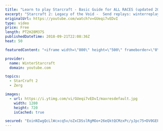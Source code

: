 ```yaml
---
title: "Learn to play Starcraft - Basic Guide for ALL RACES (updated 2017) #2"
excerpt: "Starcraft 2: Legacy of the Void -  Send replays: winterreplays@gmail.com ( -- Watch live at https://www.twitch.tv/wintergaming"
originalUrl: https://youtube.com/watch?v=GUeqi7vEDvI
type: video
price: Free
length: PT2H28M37S
publishedDateTime: 2018-09-21T22:08:36Z
heat: 50

featuredContent: "<iframe width=\"800\" height=\"500\" frameborder=\"0\" src=\"https://www.youtube.com/embed/GUeqi7vEDvI\" allow=\"accelerometer; autoplay; encrypted-media; gyroscope; picture-in-picture\" allowfullscreen></iframe>"

provider:
  name: WinterStarcraft
  domain: youtube.com

topics:
  - StarCraft 2
  - Zerg

images:
  - url: https://i.ytimg.com/vi/GUeqi7vEDvI/maxresdefault.jpg
    width: 1280
    height: 720
    isCached: true

secured: "EoinNIwgQcLlWcxcq5v/oZxCDSslRgMOo+26eQktQCMzxPc/yJpc75+DV0GEPSsANWBf8yZAwFbVpmFncqTDLGByLNJPVv0M4FcLbSPt0QkFIsNvCI/gEakuj0Go/k1Lq/eRqU7Lj2Xjnn8Vd39QqpUofP46s3/7R7HW+ZeR5awwROrDg2zyfvN2ypynxskDWNwGqCPecQM9LLBwBd24f7KAptTOW1GOmBTXtIFEhOIynFtwVeS1gc7mI0EbJeCDSasvwizbcVi+fK+ftGYj0ET8o/If9x+sFfCTk6xmi+9ri5aHDBOhKiSeYrTfsuFUtpRMXbaxzf4jwqO42sdKz+/GmioW6haIA3Tq+Qe3+9u/2kTSV6CsSqIZa07dgR27HmIcIcA4XpUIK2u4TWC8xMH0CcjrFkMg+ykXIdOndnY=;yzs2M2oUJoDFhB15z/3PIw=="
---
```


